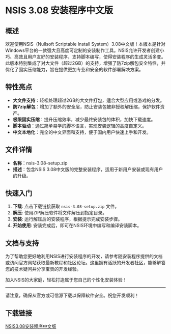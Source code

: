 # NSIS 3.08 安装程序中文版

## 概述

欢迎使用NSIS（Nullsoft Scriptable Install System）3.08中文版！本版本是针对Windows平台的一款强大且高度可定制的安装制作工具。NSIS允许开发者创建小巧、高效且用户友好的安装程序，支持脚本编写，使得安装程序的生成灵活多变。此版本特别集成了对大文件（超过2GB）的支持，增强了防7zip解包安全特性，并优化了固实压缩能力，旨在提供更加专业和安全的软件部署解决方案。

## 特性亮点

- **大文件支持**：轻松处理超过2GB的大文件打包，适合大型应用或游戏的分发。
- **防7zip解包**：增加了额外的安全层，防止安装包被非授权解压缩，保护软件资产。
- **极限固实压缩**：提升压缩效率，减少最终安装包的体积，加快下载速度。
- **脚本驱动**：通过简单易学的脚本语言，实现安装逻辑的高度自定义。
- **中文本地化**：完全的中文界面和支持，便于国内用户快速上手和开发。

## 文件详情

- **名称**：nsis-3.08-setup.zip
- **描述**：包含NSIS 3.08中文版的完整安装程序，适用于新用户安装或现有用户的升级。

## 快速入门

1. **下载**: 点击下载链接获取 `nsis-3.08-setup.zip` 文件。
2. **解压**: 使用ZIP解压软件将文件解压到指定目录。
3. **安装**: 运行解压后的安装程序，根据提示完成安装步骤。
4. **开始使用**: 安装完成后，即可在NSIS环境中编写和编译安装脚本。

## 文档与支持

为了帮助您更好地利用NSIS进行安装程序的开发，请参考随安装程序提供的文档或访问官方网站获取最新教程和社区论坛。这里拥有活跃的开发者社区，能够解答您的技术疑问并分享宝贵的开发经验。

加入NSIS的大家庭，轻松打造属于您自己的个性化安装体验！

---

请注意，确保从官方或可信源下载以保障软件安全。祝您开发顺利！

## 下载链接

[NSIS3.08安装程序中文版](https://pan.quark.cn/s/296a83fb6c6d)